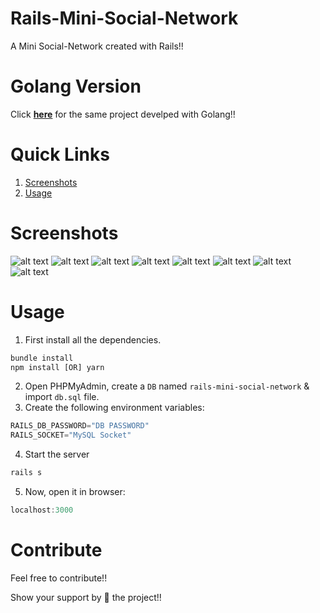 # Rails-Mini-Social-Network
A Mini Social-Network created with Rails!!

# Golang Version
Click **[here](https://github.com/yTakkar/Go-Mini-Social-Network)** for the same project develped with Golang!!

# Quick Links
1. [Screenshots](#screenshots)
2. [Usage](#usage)

# Screenshots
![alt text](https://raw.githubusercontent.com/yTakkar/Rails-Mini-Social-Network/master/screenshots/Snap%202017-09-19%20at%2015.11.54.png)
![alt text](https://raw.githubusercontent.com/yTakkar/Rails-Mini-Social-Network/master/screenshots/Snap%202017-09-19%20at%2015.14.34.png)
![alt text](https://raw.githubusercontent.com/yTakkar/Rails-Mini-Social-Network/master/screenshots/Snap%202017-09-19%20at%2015.12.22.png)
![alt text](https://raw.githubusercontent.com/yTakkar/Rails-Mini-Social-Network/master/screenshots/Snap%202017-09-19%20at%2015.12.39.png)
![alt text](https://raw.githubusercontent.com/yTakkar/Rails-Mini-Social-Network/master/screenshots/Snap%202017-09-19%20at%2015.12.08.png)
![alt text](https://raw.githubusercontent.com/yTakkar/Rails-Mini-Social-Network/master/screenshots/Snap%202017-09-19%20at%2015.12.16.png)
![alt text](https://raw.githubusercontent.com/yTakkar/Rails-Mini-Social-Network/master/screenshots/Snap%202017-09-19%20at%2015.12.30.png)
![alt text](https://raw.githubusercontent.com/yTakkar/Rails-Mini-Social-Network/master/screenshots/Snap%202017-09-19%20at%2015.12.53.png)

# Usage
1. First install all the dependencies.
```javascript
bundle install
npm install [OR] yarn
```
2. Open PHPMyAdmin, create a `DB` named `rails-mini-social-network` & import `db.sql` file.
3. Create the following environment variables:
```javascript
RAILS_DB_PASSWORD="DB PASSWORD"
RAILS_SOCKET="MySQL Socket"
```
4. Start the server
```javascript
rails s
```
5. Now, open it in browser:
```javascript
localhost:3000
```

# Contribute
Feel free to contribute!!

Show your support by 🌟 the project!!
